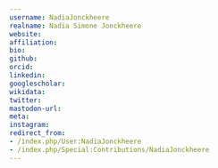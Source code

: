 ```yaml
---
username: NadiaJonckheere
realname: Nadia Simone Jonckheere
website: 
affiliation: 
bio: 
github: 
orcid: 
linkedin: 
googlescholar: 
wikidata: 
twitter: 
mastodon-url: 
meta:
instagram:
redirect_from:
- /index.php/User:NadiaJonckheere
- /index.php/Special:Contributions/NadiaJonckheere
---
```

